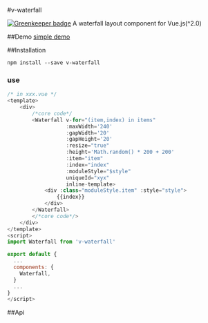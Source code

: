 #v-waterfall

[![Greenkeeper badge](https://badges.greenkeeper.io/yinshuxun/v-waterfall.svg)](https://greenkeeper.io/)
A waterfall layout component for Vue.js(^2.0)

##Demo
[simple demo](https://yinshuxun.github.io/road-of-vue/index.html#/waterfallflow)

##Installation
```shell
npm install --save v-waterfall
```

### use

```js
/* in xxx.vue */
<template>
    <div>
        /*core code*/
        <Waterfall v-for="(item,index) in items"
                   :maxWidth='240'
                   :gapWidth='20'
                   :gapHeight='20'
                   :resize="true"
                   :height='Math.random() * 200 + 200'
                   :item="item"
                   :index="index"
                   :moduleStyle="$style"
                   uniqueId="xyx"
                   inline-template>
            <div :class="moduleStyle.item" :style="style">
                {{index}}
            </div>
        </Waterfall>
        </*core code*/>
    </div>
</template>
<script>
import Waterfall from 'v-waterfall'

export default {
  ...
  components: {
    Waterfall,
  }
  ...
}
</script>
```
##Api